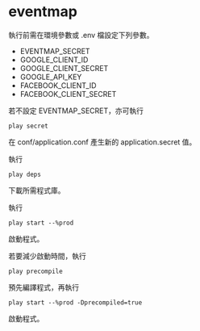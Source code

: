 # eventmap

執行前需在環境參數或 .env 檔設定下列參數。
- EVENTMAP_SECRET
- GOOGLE_CLIENT_ID
- GOOGLE_CLIENT_SECRET
- GOOGLE_API_KEY
- FACEBOOK_CLIENT_ID
- FACEBOOK_CLIENT_SECRET

若不設定 EVENTMAP_SECRET，亦可執行
```
play secret
```
在 conf/application.conf 產生新的 application.secret 值。

執行
```
play deps
```
下載所需程式庫。

執行
```
play start --%prod
```
啟動程式。

若要減少啟動時間，執行
```
play precompile
```
預先編譯程式，再執行
```
play start --%prod -Dprecompiled=true
```
啟動程式。
